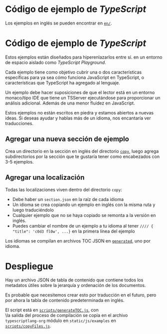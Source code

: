 # Código de ejemplo de *TypeScript*

Los ejemplos en inglés se pueden encontrar en [`en/`](en/).

# Código de ejemplo de *TypeScript*

Estos ejemplos están diseñados para hiperenlazarlos entre sí.
en un entorno de espacio aislado como *TypeScript Playground*.

Cada ejemplo tiene como objetivo cubrir una o dos características específicas para
ya sea cómo funciona JavaScript en TypeScript, o características que
TypeScript ha agregado al lenguaje.

Un ejemplo debe hacer suposiciones de que el lector está en un
entorno monaco/tipo IDE que tiene un TSServer ejecutándose para
proporcionar un análisis adicional. Además de una menor fluidez en
JavaScript.

Estos ejemplos no están escritos en piedra y estamos abiertos a nuevas
ideas. Si deseas ayudar y hablas más de un
idioma, nos encantaría ver traducciones.

## Agregar una nueva sección de ejemplo

Crea un directorio en la sección en inglés del directorio [`copy`](./copy),
luego agrega subdirectorios por la sección que te gustaría tener como encabezados
con 3-5 ejemplos.

## Agregar una localización

Todas las localizaciones viven dentro del directorio `copy`:

- Debe haber un `section.json` en la raíz de cada idioma
- Un idioma se crea copiando un ejemplo en inglés con la misma ruta y luego traduciéndolo
- Cualquier ejemplo que no se haya copiado se remonta a la versión en inglés.
- Puedes cambiar el nombre de un ejemplo a tu idioma al tener `//// { "title": 'c0d3 fl0w', ...}` en la primera línea del ejemplo

Los idiomas se compilan en archivos TOC JSON en [`generated`](./generated), uno por idioma.

# Despliegue

Hay un archivo JSON de tabla de contenido que contiene
todos los metadatos útiles sobre la jerarquía y ordenación
de los documentos.

Es probable que necesitemos crear esto por traducción
en el futuro, pero por ahora la tabla de contenido
predeterminada en inglés.

El script está en [`scripts/generateTOC.js`](scripts/generateTOC.js), con  
\la salida del proceso de compilación se copia en el archivo `typescriptlang-org`
módulo en `static/js/examples` en [`scripts/copyFiles.js`](scripts/copyFiles.js).
